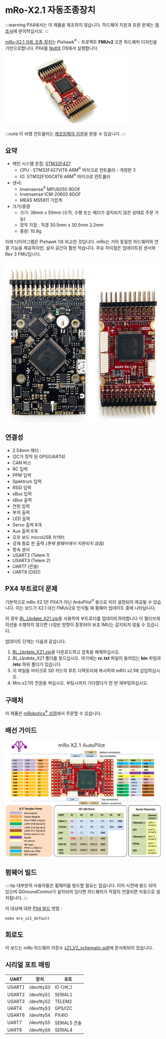 # mRo-X2.1 자동조종장치

:::warning PX4에서는 이 제품을 제조하지 않습니다. 하드웨어 지원과 호환 문제는 [제조사](https://store.mrobotics.io/)에 문의하십시오.
:::

[ mRo-X2.1 자동 조종 장치](http://www.mRobotics.io/)는  Pixhawk<sup>&reg;</sup> - 프로젝트 **FMUv2** 오픈 하드웨어 디자인을 기반으로합니다. PX4를 [NuttX](https://nuttx.apache.org/) OS에서 실행합니다.</p> 

![mRo X2.1](../../assets/flight_controller/mro/mro_x2.1.jpg)

:::note
이 비행 컨트롤러는 [제조업체의 지원](../flight_controller/autopilot_manufacturer_supported.md)을 받을 수 있습니다.
:::

## 요약

* 메인 시스템 온칩: [STM32F427](http://www.st.com/web/en/catalog/mmc/FM141/SC1169/SS1577/LN1789) 
  * CPU : STM32F427VIT6 ARM<sup>&reg;</sup> 마이크로 컨트롤러 - 개정판 3
  * IO: STM32F100C8T6 ARM<sup>&reg;</sup> 마이크로 컨트롤러
* 센서: 
  * Invensense<sup>&reg;</sup> MPU9250 9DOF
  * Invensense ICM-20602 6DOF
  * MEAS MS5611 기압계
* 크기/중량 
  * 크기: 36mm x 50mm (수직, 수평 또는 헤더가 설치되지 않은 상태로 주문 가능)
  * 장착 지점 : 직경 30.5mm x 30.5mm 3.2mm
  * 중량: 10.9g

아래 다이어그램은 Pixhawk 1과 비교한 것입니다. mRo는 거의 동일한 하드웨어와 연결 기능을 제공하지만, 설치 공간이 훨씬 작습니다. 주요 차이점은 업데이트된 센서와 Rev 3 FMU입니다.

![Mro Pixhawk 1과 X2.1 비교](../../assets/flight_controller/mro/px1_x21.jpg)

## 연결성

* 2.54mm 헤더 :
* I2C가 장착 된 GPS(UART4)
* CAN 버스
* RC 입력
* PPM 입력 
* Spektrum 입력
* RSSI 입력
* sBus 입력
* sBus 출력
* 전원 입력
* 부저 출력
* LED 출력
* Servo 출력 8개
* Aux 출력 6개
* 오프 보드 microUSB 커넥터
* 강제 종료 핀 출력 *(현재 펌웨어에서 지원되지 않음)*
* 항속 센서
* USART2 (Telem 1)
* USART3 (Telem 2)
* UART7 (콘솔)
* UART8 (OSD)

## PX4 부트로더 문제

기본적으로 mRo X2.1은 PX4가 아닌 ArduPilot<sup>&reg;</sup> 용으로 미리 설정되어 제공될 수 있습니다. 이는 보드가 X2.1 대신 FMUv2로 인식될 때 펌웨어 업데이트 중에 나타납니다.

이 경우 [BL_Update_X21.zip](https://github.com/PX4/px4_user_guide/raw/master/assets/hardware/BL_Update_X21.zip)을 사용하여 부트로더를 업데이트하여합니다 이 캘리브레이션을 수행하지 않으면 나침반 방향이 잘못되어 보조 IMU는 감지되지 않을 수 있습니다.

업데이트 단계는 다음과 같습니다.

1. [BL_Update_X21.zip](https://github.com/PX4/px4_user_guide/raw/master/assets/hardware/BL_Update_X21.zip)을 다운로드하고 압축을 해제하십시오.
2. *BL_Update_X21* 폴더를 찾으십시오. 여기에는 **rc.txt** 파일이 들어있는 **bin** 파일과 **/etc** 하위 폴더가 있습니다
3. 이 파일을 마이크로 SD 카드의 루트 디렉토리에 복사하여 mRO x2.1에 삽입하십시오.
4. Mro x2.1의 전원을 켜십시오. 부팅시까지 기다렸다가 한 번 재부팅하십시오.

## 구매처

이 제품은 [mRobotics<sup>&reg;</sup> 상점](https://store.mrobotics.io/mRo-X2-1-Rev-2-p/m10021a.htm)에서 주문할 수 있습니다.

## 배선 가이드

![mRo_X2.1 배선](../../assets/flight_controller/mro/mro_x21_wiring.png)

## 펌웨어 빌드

::::tip 대부분의 사용자들은 펌웨어를 빌드할 필요는 없습니다. 이미 사전에 빌드 되어 있으며 *QGroundControl*가 설치되어 있다면 하드웨어가 적절히 연결되면 자동으로 설치됩니다.
:::

이 대상에 대한 [PX4 빌드](../dev_setup/building_px4.md) 방법 :

    make mro_x21_default
    

## 회로도

이 보드는 mRo 하드웨어 저장수 [x21_V2_schematic.pdf](https://github.com/mRoboticsIO/Hardware/blob/master/X2.1/Docs/x21_V2_schematic.pdf)에 문서화되어 있습니다.

## 시리얼 포트 매핑

| UART   | 장치         | 포트         |
| ------ | ---------- | ---------- |
| USART1 | /dev/ttyS0 | IO 디버그     |
| USART2 | /dev/ttyS1 | SERIAL1    |
| USART3 | /dev/ttyS2 | TELEM2     |
| UART4  | /dev/ttyS3 | GPS/I2C    |
| USART6 | /dev/ttyS4 | PX4IO      |
| UART7  | /dev/ttyS5 | SERIAL5 콘솔 |
| UART8  | /dev/ttyS6 | SERIAL4    |

<!-- Note: Got ports using https://github.com/PX4/px4_user_guide/pull/672#issuecomment-598198434 -->